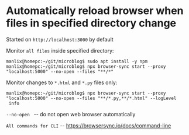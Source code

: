 # Automatically reload browser when files in specified directory change

Started on `http://localhost:3000` by default

Monitor `all files` inside specified directory:
```
manlix@homepc:~/git/microblog$ sudo apt install -y npm
manlix@homepc:~/git/microblog$ npx browser-sync start --proxy "localhost:5000" --no-open --files "**/*"
```

Monitor changes to `*.html` and `*.py` files only:
```
manlix@homepc:~/git/microblog$ npx browser-sync start --proxy "localhost:5000" --no-open --files "**/*.py,**/*.html" --logLevel
 info
```

`--no-open ` -- do not open web browser automatically

`All commands for CLI` -- https://browsersync.io/docs/command-line

